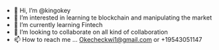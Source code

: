 - 👋 Hi, I’m @kingokey
- 👀 I’m interested in learning te blockchain and manipulating the market
- 🌱 I’m currently learning Fintech
- 💞️ I’m looking to collaborate on all kind of collaboration
- 📫 How to reach me ... Okecheckwi1@gmail.com or +19543051147

<!---
kingokey/kingokey is a ✨ special ✨ repository because its `README.md` (this file) appears on your GitHub profile.
You can click the Preview link to take a look at your changes.
--->
